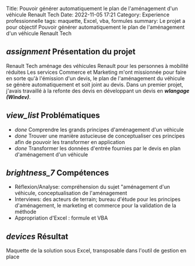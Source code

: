 Title: Pouvoir générer automatiquement le plan de l'aménagement d'un véhicule Renault Tech 
Date: 2022-11-05 17:21
Category: Experience professionnelle
tags: maquette, Excel, vba, formules
summary: Le projet a pour objectif Pouvoir générer automatiquement le plan de l'aménagement d'un véhicule Renault Tech 

## <i class="medium material-icons">assignment</i> Présentation du projet

Renault Tech aménage des véhicules Renault pour les personnes à mobilité réduites 
Les services Commerce et Marketing m'ont missionnée pour faire en sorte qu'à l'émission d'un devis, le plan de
l'aménagement du véhicule se génère automatiquement et soit joint au devis.
Dans un premier projet, j'avais travaillé à la refonte des devis en développant un devis en ***wlangage (Windev)***. 

## <i class="medium material-icons">view_list</i> Problématiques

 - <i class="tiny material-icons">done</i> Comprendre les grands principes d'aménagement d'un véhicule
 - <i class="tiny material-icons">done</i> Trouver une manière astucieuse de conceptualiser ces principes afin de pouvoir les transformer en application
 - <i class="tiny material-icons">done</i> Transformer les données d'entrée fournies par le devis en plan d'aménagement d'un véhicule

## <i class="medium material-icons">brightness_7</i> Compétences 

- Réflexion/Analyse: compréhension du sujet "aménagement d'un véhicule, conceptualisation de l'aménagement
- Interviews: des acteurs de terrain; bureau d'étude pour les principes d'aménagement, le marketing et commerce pour la validation de la méthode
- Appropriation d'Excel : formule et VBA

## <i class="medium material-icons">devices</i> Résultat

Maquette de la solution sous Excel, transposable dans l'outil de gestion en place


